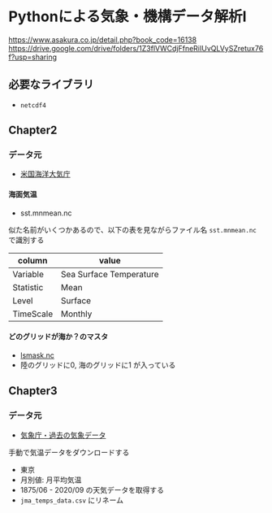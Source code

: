 # Pythonによる気象・機構データ解析Ⅰ

https://www.asakura.co.jp/detail.php?book_code=16138
https://drive.google.com/drive/folders/1Z3flVWCdjFfneRiIUvQLVySZretux76f?usp=sharing

## 必要なライブラリ

- `netcdf4`

## Chapter2

### データ元

- [米国海洋大気庁](https://psl.noaa.gov/data/gridded/data.noaa.oisst.v2.html)

#### 海面気温

- sst.mnmean.nc

似た名前がいくつかあるので、以下の表を見ながらファイル名 `sst.mnmean.nc` で識別する

| column    | value                   |
|-----------|-------------------------|
| Variable  | Sea Surface Temperature |
| Statistic | Mean                    |
| Level     | Surface                 |
| TimeScale | Monthly                 |

#### どのグリッドが海か？のマスタ

- [lsmask.nc](https://psl.noaa.gov/repository/entry/show?entryid=b5492d1c-7d9c-47f7-b058-e84030622bbd)
- 陸のグリッドに0, 海のグリッドに1 が入っている

## Chapter3

### データ元

- [気象庁・過去の気象データ](https://www.data.jma.go.jp/gmd/risk/obsdl/index.php)

手動で気温データをダウンロードする

- 東京
- 月別値: 月平均気温
- 1875/06 - 2020/09 の天気データを取得する
- `jma_temps_data.csv` にリネーム


